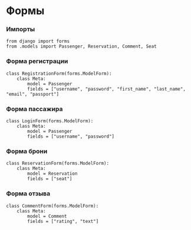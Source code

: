 # Формы


###  Импорты

```
from django import forms
from .models import Passenger, Reservation, Comment, Seat
```

###  Форма регистрации

```
class RegistrationForm(forms.ModelForm):
    class Meta:
        model = Passenger
        fields = ["username", "password", "first_name", "last_name", "email", "passport"]
```

###  Форма пассажира

```
class LoginForm(forms.ModelForm):
    class Meta:
        model = Passenger
        fields = ["username", "password"]
```

###  Форма брони

```
class ReservationForm(forms.ModelForm):
    class Meta:
        model = Reservation
        fields = ["seat"]
```

###  Форма отзыва

```
class CommentForm(forms.ModelForm):
    class Meta:
        model = Comment
        fields = ["rating", "text"]

```